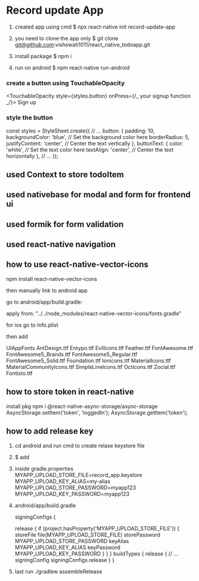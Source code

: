 # Record update App

1. created app using cmd
   $ npx react-native init record-update-app

2. you need to clone the app only
   $ git clone git@github.com:vishswati1011/react_native_todoapp.git

3. install package
   $ npm i

4. run on android
   $ npm react-native run-android

### create a button using TouchableOpacity

<TouchableOpacity style={styles.button} onPress={/_ your signup function _/}>
<Text style={styles.buttonText}>Sign up</Text>
</TouchableOpacity>

### style the button

const styles = StyleSheet.create({
// ...
button: {
padding: 10,
backgroundColor: 'blue', // Set the background color here
borderRadius: 5,
justifyContent: 'center', // Center the text vertically
},
buttonText: {
color: 'white', // Set the text color here
textAlign: 'center', // Center the text horizontally
},
// ...
});


## used Context to store todoItem 

## used nativebase for modal and form for frontend ui 

## used formik for form validation

## used react-native navigation 

## how to use react-native-vector-icons

   npm install react-native-vector-icons

   then manually link to android app

   go to android/app/build.gradle:

   apply from: "../../node_modules/react-native-vector-icons/fonts.gradle"


   for ios go to Info.plist

   then add 

   <key>UIAppFonts</key>
   <array>
      <string>AntDesign.ttf</string>
      <string>Entypo.ttf</string>
      <string>EvilIcons.ttf</string>
      <string>Feather.ttf</string>
      <string>FontAwesome.ttf</string>
      <string>FontAwesome5_Brands.ttf</string>
      <string>FontAwesome5_Regular.ttf</string>
      <string>FontAwesome5_Solid.ttf</string>
      <string>Foundation.ttf</string>
      <string>Ionicons.ttf</string>
      <string>MaterialIcons.ttf</string>
      <string>MaterialCommunityIcons.ttf</string>
      <string>SimpleLineIcons.ttf</string>
      <string>Octicons.ttf</string>
      <string>Zocial.ttf</string>
      <string>Fontisto.ttf</string>
   </array>



## how to store token in react-native

   install pkg
   npm i @react-native-async-storage/async-storage
   AsyncStorage.setItem('token', 'loggedIn');
   AsyncStorage.getItem('token');



## how to add release key

   1. cd android and run cmd to create relase keystore file
   2. $  add 
   3. inside gradle.properties
      MYAPP_UPLOAD_STORE_FILE=record_app.keystore
      MYAPP_UPLOAD_KEY_ALIAS=my-alias
      MYAPP_UPLOAD_STORE_PASSWORD=myapp123
      MYAPP_UPLOAD_KEY_PASSWORD=myapp123

   4. android/app/build.gradle

      signingConfigs {
         
         release {
               if (project.hasProperty('MYAPP_UPLOAD_STORE_FILE')) {
                  storeFile file(MYAPP_UPLOAD_STORE_FILE)
                  storePassword MYAPP_UPLOAD_STORE_PASSWORD
                  keyAlias MYAPP_UPLOAD_KEY_ALIAS
                  keyPassword MYAPP_UPLOAD_KEY_PASSWORD
               }
         }
      }
      buildTypes {
         release {
               // ...
               signingConfig signingConfigs.release
         }
      }

5. last run 
   ./gradlew assembleRelease




